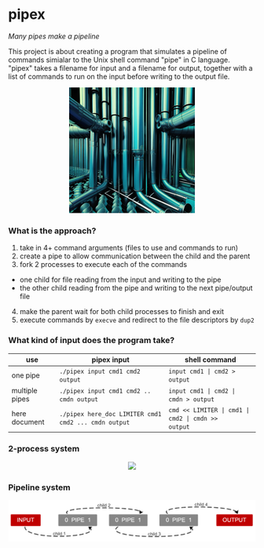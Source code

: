 # pipex
*Many pipes make a pipeline*

This project is about creating a program that simulates a pipeline of commands simialar to the Unix shell command "pipe" in C language. "pipex" takes a filename for input and a filename for output, together with a list of commands to run on the input before writing to the output file.

<p align="center">
  <img width="256" height="256" src="resources/Hotpot_matrix_pipes.png">
</p>

### What is the approach?
1. take in 4+ command arguments (files to use and commands to run)
2. create a pipe to allow communication between the child and the parent
3. fork 2 processes to execute each of the commands
* one child for file reading from the input and writing to the pipe
* the other child reading from the pipe and writing to the next pipe/output file
4. make the parent wait for both child processes to finish and exit
5. execute commands by <code>execve</code> and redirect to the file descriptors by <code>dup2</code>

### What kind of input does the program take?
| use            | pipex input                                                     | shell command                                                 |
|----------------|-----------------------------------------------------------------|---------------------------------------------------------------|
| one pipe       | <code>./pipex input cmd1 cmd2 output</code>                     | <code>input cmd1 \| cmd2 > output</code>                      |
| multiple pipes | <code>./pipex input cmd1 cmd2 .. cmdn output</code>             | <code>input cmd1 \| cmd2 \| cmdn > output</code>              |
| here document  | <code>./pipex here_doc LIMITER cmd1 cmd2 ... cmdn output</code> | <code>cmd << LIMITER \| cmd1 \| cmd2 \| cmdn >> output</code> |

### 2-process system
<p align="center">
  <img width="950" src="resources/two_processes">
</p>

### Pipeline system
<p align="center">
  <img width="950" src="resources/pipeline.png">
</p>
